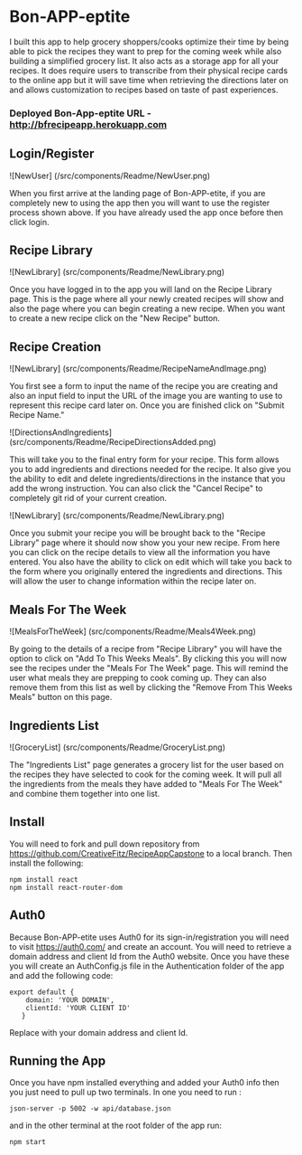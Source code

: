 # Bon-APP-eptite

I built this app to help grocery shoppers/cooks optimize their time by being able to pick the recipes
they want to prep for the coming week while also building a simplified grocery list. It also acts as a storage app for all your recipes. It does require users to transcribe from their physical recipe cards to the online app but it will save time when retrieving the directions later on and allows customization to recipes based on taste of past
experiences.

### Deployed Bon-App-eptite URL - <http://bfrecipeapp.herokuapp.com>

## Login/Register
![NewUser] (/src/components/Readme/NewUser.png)




When you first arrive at the landing page of Bon-APP-etite, if you are completely new to using the app then you will want to use the register process shown above. If you have already used the app once before then click login.

## Recipe Library

![NewLibrary] (src/components/Readme/NewLibrary.png)

Once you have logged in to the app you will land on the Recipe Library page. This is the page where all your newly created recipes will show and also the page where you can begin creating a new recipe. When you want to create a new recipe click on the "New Recipe" button.

## Recipe Creation

![NewLibrary] (src/components/Readme/RecipeNameAndImage.png)

You first see a form to input the name of the recipe you are creating and also an input field to input the URL of the image you are wanting to use to represent this recipe card later on. Once you are finished click on "Submit Recipe Name."

![DirectionsAndIngredients] (src/components/Readme/RecipeDirectionsAdded.png)

This will take you to the final entry form for your recipe. This form allows you to add ingredients and directions needed for the recipe. It also give you the ability to edit and delete ingredients/directions in the instance that you add the wrong instruction. You can also click the "Cancel Recipe" to completely git rid of your current creation.

![NewLibrary] (src/components/Readme/NewLibrary.png)

Once you submit your recipe you will be brought back to the "Recipe Library" page where it should now show you your new recipe. From here you can click on the recipe details to view all the information you have entered. You also have the ability to click on edit which will take you back to the form where you originally entered the ingredients and directions. This will allow the user to change information within the recipe later on.

## Meals For The Week

![MealsForTheWeek] (src/components/Readme/Meals4Week.png)

By going to the details of a recipe from "Recipe Library" you will have the option to click on "Add To This Weeks Meals". By clicking this you will now see the recipes under the "Meals For The Week" page. This will remind the user what meals they are prepping to cook coming up. They can also remove them from this list as well by clicking the "Remove From This Weeks Meals" button on this page.

## Ingredients List

![GroceryList] (src/components/Readme/GroceryList.png)

The "Ingredients List" page generates a grocery list for the user based on the recipes they have selected to cook for the coming week. It will pull all the ingredients from the meals they have added to "Meals For The Week" and combine them together into one list.


## Install

You will need to fork and pull down repository from https://github.com/CreativeFitz/RecipeAppCapstone to a local branch. Then install the following:

```
npm install react
npm install react-router-dom
   ```

## Auth0

Because Bon-APP-etite uses Auth0 for its sign-in/registration you will need to visit https://auth0.com/ and create an account. You will need to retrieve a domain address and client Id from the Auth0 website. Once you have these you will create an AuthConfig.js file in the Authentication folder of the app and add the following code:

```
export default {
    domain: 'YOUR DOMAIN',
    clientId: 'YOUR CLIENT ID'
   }
   ```
Replace with your domain address and client Id.

## Running the App

Once you have npm installed everything and added your Auth0 info then you just need to pull up two terminals. In one you need to run :
```
json-server -p 5002 -w api/database.json
```
and in the other terminal at the root folder of the app run:

```
npm start
```



